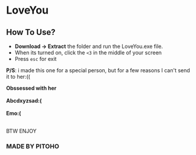 # LoveYou
## How To Use?
 - **Download -> Extract** the folder and run the LoveYou.exe file.
 - When its turned on, click the `<3` in the middle of your screen
 - Press `esc` for exit

**P/S**: i made this one for a special person, but for a few reasons I can't send it to her:((


**Obssessed with her <br><br>
Abcdxyzsad:(<br><br>
Emo:( <br> <br>**

BTW ENJOY

### MADE BY PITOHO
